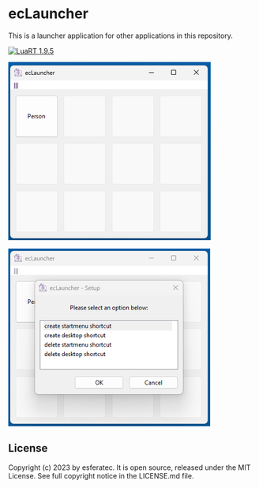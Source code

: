# ecLauncher

This is a launcher application for other applications in this repository.

[![LuaRT 1.9.5](https://badgen.net/badge/LuaRT/2.0.0/blue)](https://github.com/samyeyo/LuaRT)

![Screenshot](README01.png)

![Screenshot](README02.png)

## License

Copyright (c) 2023 by esferatec.
It is open source, released under the MIT License.
See full copyright notice in the LICENSE.md file.
